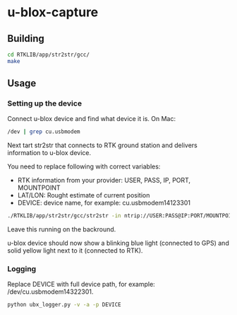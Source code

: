 # u-blox-capture


## Building

``` bash
cd RTKLIB/app/str2str/gcc/
make
```

## Usage

### Setting up the device

Connect u-blox device and find what device it is. On Mac:
``` bash
/dev | grep cu.usbmodem
```

Next tart str2str that connects to RTK ground station and delivers information to u-blox device.

You need to replace following with correct variables:
* RTK information from your provider: USER, PASS, IP, PORT, MOUNTPOINT
* LAT/LON: Rought estimate of current position
* DEVICE: device name, for example: cu.usbmodem14123301

``` bash
./RTKLIB/app/str2str/gcc/str2str -in ntrip://USER:PASS@IP:PORT/MOUNTPOINT -p LAT LON 0.0 -n 250 -out serial://DEVICE:460800:8:n:1
```

Leave this running on the backround.

u-blox device should now show a blinking blue light (connected to GPS) and solid yellow light next to it (connected to RTK).

### Logging

Replace DEVICE with full device path, for example: /dev/cu.usbmodem14322301.

``` bash
python ubx_logger.py -v -a -p DEVICE
```
